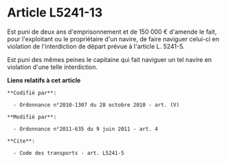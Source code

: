 # Article L5241-13

Est puni de deux ans d'emprisonnement et de 150 000 € d'amende le fait, pour l'exploitant ou le propriétaire d'un navire, de
faire naviguer celui-ci en violation de l'interdiction de départ prévue à l'article L. 5241-5. 

Est puni des mêmes peines le capitaine qui fait naviguer un tel navire en violation d'une telle interdiction.

**Liens relatifs à cet article**

	**Codifié par**:

	  - Ordonnance n°2010-1307 du 28 octobre 2010 - art. (V)

	**Modifié par**:

	  - Ordonnance n°2011-635 du 9 juin 2011 - art. 4

	**Cite**:

	  - Code des transports - art. L5241-5
